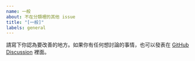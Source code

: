 ```yaml
---
name: 一般
about: 不在分類裡的其他 issue
title: "[一般]"
labels: general
---
```


請寫下你認為要改善的地方。如果你有任何想討論的事情，也可以發表在 [GitHub Discussion][1] 裡面。

[1]: https://github.com/lun-dao/LunDAO/discussions
